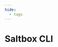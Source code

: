 ```yaml
---
hide:
  - tags
---
```


# Saltbox CLI

<!-- BEGIN SALTBOX MANAGED CLI SECTION -->

<!-- END SALTBOX MANAGED CLI SECTION -->